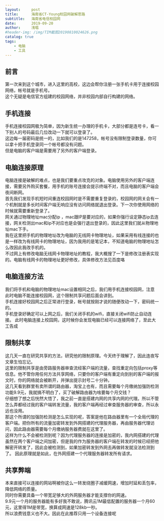 ```yaml
---
layout:     post
title:      海南省CT-Young校园网破解思路
subtitle:   海南省电信校园网
date:       2019-09-20
author:     浅唱
#header-img: /img/TIM截图20190810024626.png
catalog: true
tags:
    - 电脑
    - 工具
---
```


## 前言
第一次来到这个城市，进入这里的高校，这边会帮你注册一张手机卡用于连接校园网络，帐号就是手机号。    
这个无疑是电信官方组建的校园网络，并非校园内部自行构建的网络。      

## 手机连接
手机连接校园网极为简单，因为新生统一办理的手机卡，大部分都是连号卡，看一下别人的号码最后几位改动一下就可以登录了。    
这边每一届密码是统一的，比如我们的是147258，帐号没有限制登录数量，你可以拿十把手机登录同一个帐号都没有问题。    
但是电脑的客户端是需要用了另外的客户端登录。    

## 电脑连接原理
电脑连接是破解的难点，也是我们要重点攻克的对象。电脑使用另外的客户端连接，需要另外购买套餐，用手机的账号连接会提示终端不对，而且电脑的客户端会夜间断网。    
首先我们发现手机短时间重连校园网时是不需要重复登录的，校园网的网关会有一个机制就是多长时间客户端无响应没有访问网络就退出登录。下一次你使用网络的时候就需要重新登录了。    
网关通过物理地址mac分配ip ，mac跟IP是要对应的，如果你强行设定静态ip去连接，网关检测出mac和ip不对应也是会强行退出登录的，因此这里我们就从物理地址mac下手。    
我在这里把手机的物理地址改为电脑的无线网卡物理地址，如果采用有线连接的也是一样改为有线网卡的物理地址，因为我用的是笔记本，不知道电脑的物理地址怎么改因此我改手机的。    
不过网上有修改电脑无线网卡物理地址的教程，我大概搜了一下是修改注册表实现的。电脑有线网卡的物理地址更好修改，具体修改方法见百度咯 
## 电脑连接方法     
我们将手机和电脑的物理地址mac设置相同之后，我们用手机连接校园网，注意此时电脑不能连接校园网，这个限制共享问题后面会讲到。    
手机连接好校园网之后正常进行登录，帐号就按刚才说的随便改动一下，密码统一的。    
手机登录好确定可以上网之后，我们关闭手机的wifi，直接关闭wifi防止自动连接。
此时电脑连接上校园网，这时候你会发现电脑已经可以连接网络了，至此大工告成

## 限制共享
这几天一直在研究共享的方法，研究他的限制原理。今天终于理解了，因此连夜写文章生怕忘记。    
这里的限制共享是由旁路服务器审查流经客户端的流量，查找重定向包括proxy等信息。他不管你用任何方法共享网络，只要你的客户端有重定向到别的客户端的报文时，你的网络就会被断开，并弹出提示封号二十分钟。    
这几天看到群里有卖所谓的路由器，淘宝上也有，而且需要每个月缴纳加强防检测功能9.9元，我就搞不明白了，买了破解路由器为啥要每个月交钱？    
仔细想了想之后恍然大悟了，我之前一直是搭建内网的共享内网的代理。所以不管怎么弄都经过我的客户端转发流量，我的客户端再经过审查服务器的审查，所以永远也没用。    
那这个所谓的加强防检测是怎么实现的呢，答案是他在路由器里有一个全局代理的客户端。把你所有的流量加密转发到外网搭建的代理服务器，再由服务器代理访问，因此路由器需要每个月缴纳服务器费就在这里了。    
这样为什么不会被检测到呢？因为代理服务器的连接是加密的，我内网搭建的代理虽然在两个客户端之间加密，但是我的作为服务器的客户端在转发的时候已经把他解密开转发了，因此会被检测到，如果加密转发到外网去再做转发就没法检测到了。
因此原理就是如此，在外网搭建一个代理服务器转发所有请求。

## 共享弊端
本来直接可以连接的网站啊被你这么一转发绕圈子减缓网速，增加时延和丢包率，降低网络的质量。    
同时你需要具备一个带宽足够大的外网服务器才能支撑你的网速。    
9.9元一个月的服务器能有多好我不敢说，腾讯云1M最低配置的服务器一个月60元，这里得1M是带宽，换算成网速是128kb一秒。    
所以浪费钱意义也不大。因此在此推荐只用一个设备连接呢

                             
